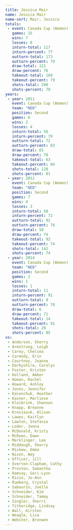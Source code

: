 ```yaml
---
title: Jessica Mair
name: Jessica Mair
name-sort: Mair, Jessica
totals:
 - event: Canada Cup (Women)
   games: 15
   wins: 7
   losses: 8
   inturn-total: 117
   inturn-percent: 77
   outturn-total: 173
   outturn-percent: 79
   draw-total: 121
   draw-percent: 76
   takeout-total: 169
   takeout-percent: 79
   shots-total: 290
   shots-percent: 78
years:
 - year: 2011
   event: Canada Cup (Women)
   team: "NED"
   position: Second
   games: 6
   wins: 2
   losses: 4
   inturn-total: 56
   inturn-percent: 79
   outturn-total: 72
   outturn-percent: 83
   draw-total: 65
   draw-percent: 78
   takeout-total: 63
   takeout-percent: 84
   shots-total: 128
   shots-percent: 81
 - year: 2012
   event: Canada Cup (Women)
   team: "NED"
   position: Second
   games: 7
   wins: 4
   losses: 3
   inturn-total: 50
   inturn-percent: 72
   outturn-total: 92
   outturn-percent: 76
   draw-total: 50
   draw-percent: 74
   takeout-total: 92
   takeout-percent: 74
   shots-total: 142
   shots-percent: 74
 - year: 2014
   event: Canada Cup (Women)
   team: "NED"
   position: Second
   games: 2
   wins: 1
   losses: 1
   inturn-total: 11
   inturn-percent: 91
   outturn-total: 9
   outturn-percent: 78
   draw-total: 6
   draw-percent: 71
   takeout-total: 14
   takeout-percent: 91
   shots-total: 20
   shots-percent: 85
vs:
 - Anderson, Sherry
 - Armstrong, Leigh
 - Carey, Chelsea
 - Carmody, Erin
 - Courtney, Joanne
 - Darbyshire, Carolyn
 - Foster, Kristen
 - Holland, Amber
 - Homan, Rachel
 - Howard, Ashley
 - Jones, Jennifer
 - Kalenchuk, Heather
 - Kasner, Marliese
 - Kleibrink, Shannon
 - Knapp, Breanne
 - Kreviazuk, Alison
 - Lawes, Kaitlyn
 - Lawton, Stefanie
 - Loder, Jenna
 - McDonald, Kristy
 - McEwen, Dawn
 - Merklinger, Lee
 - Middaugh, Sherry
 - Miskew, Emma
 - Nixon, Amy
 - Officer, Jill
 - Overton-Clapham, Cathy
 - Preston, Samantha
 - Ramsay, Geri-Lynn
 - Rizzo, Jo-Ann
 - Rumberg, Crystal
 - Sabourin, Joelle
 - Schneider, Kim
 - Schneider, Tammy
 - Singler, Sherri
 - Titheridge, Lindsay
 - Wall, Kirsten
 - Weagle, Lisa
 - Webster, Bronwen
---
```

